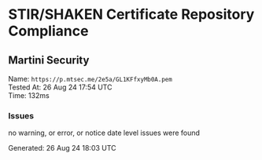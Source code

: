 # STIR/SHAKEN Certificate Repository Compliance

## Martini Security

Name: `https://p.mtsec.me/2e5a/GL1KFfxyMb0A.pem`\
Tested At: 26 Aug 24 17:54 UTC\
Time: 132ms

### Issues

no warning, or error, or notice date level issues were found

Generated: 26 Aug 24 18:03 UTC